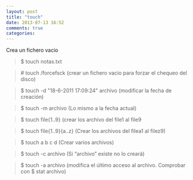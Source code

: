```yaml
---
layout: post
title: "touch"
date: 2013-07-13 16:52
comments: true
categories: 
---
```

Crea un fichero vacio

>$ touch notas.txt

>\# touch /forcefsck (crear un fichero vacío para forzar el chequeo del disco)

>$ touch -d "18-6-2011 17:09:24" archivo (modificar la fecha de creación)

>$ touch -m archivo (Lo mismo a la fecha actual)

>$ touch file{1..9} (crear los archivo del file1 al file9

>$ touch file{1..9}{a..z} (Crear los archivos del filea1 al filez9)

>$ touch a b c d (Crear varios archivos)

>$ touch -c archivo (Si “archivo” existe no lo creará)

>$ touch -a archivo (modifica el último acceso al archivo. Comprobar con $ stat archivo)

